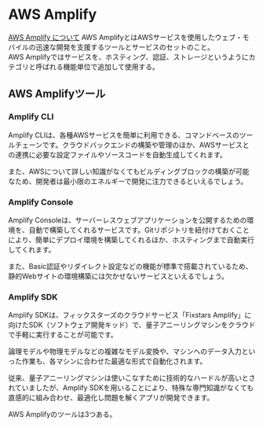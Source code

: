 # AWS Amplify

[AWS Amplify について](https://whnyab.com/amplify-ssr-cicd/)
AWS AmplifyとはAWSサービスを使用したウェブ・モバイルの迅速な開発を支援するツールとサービスのセットのこと。  
AWS Amplifyではサービスを、ホスティング、認証、ストレージというようにカテゴリと呼ばれる機能単位で追加して使用する。

## AWS Amplifyツール

### Amplify CLI

Amplify CLIは、各種AWSサービスを簡単に利用できる、コマンドベースのツールチェーンです。クラウドバックエンドの構築や管理のほか、AWSサービスとの連携に必要な設定ファイルやソースコードを自動生成してくれます。

また、AWSについて詳しい知識がなくてもビルディングブロックの構築が可能なため、開発者は最小限のエネルギーで開発に注力できるといえるでしょう。

### Amplify Console

Amplify Consoleは、サーバーレスウェブアプリケーションを公開するための環境を、自動で構築してくれるサービスです。Gitリポジトリを紐付けておくことにより、簡単にデプロイ環境を構築してくれるほか、ホスティングまで自動実行してくれます。

また、Basic認証やリダイレクト設定などの機能が標準で搭載されているため、静的Webサイトの環境構築には欠かせないサービスといえるでしょう。

### Amplify SDK

Amplify SDKは、フィックスターズのクラウドサービス「Fixstars Amplify」に向けたSDK（ソフトウェア開発キッド）で、量子アニーリングマシンをクラウドで手軽に実行することが可能です。

論理モデルや物理モデルなどの複雑なモデル変換や、マシンへのデータ入力といった作業も、各マシンに合わせた最適な形式で自動化されます。

従来、量子アニーリングマシンは使いこなすために技術的なハードルが高いとされていましたが、Amplify SDKを用いることにより、特殊な専門知識がなくても直感的に組み合わせ、最適化し問題を解くアプリが開発できます。

AWS Amplifyのツールは3つある。
